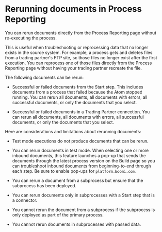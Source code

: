# Rerunning documents in Process Reporting 

<head>
  <meta name="guidename" content="Integration"/>
  <meta name="context" content="GUID-bc807a70-0433-4770-9f91-779e573fb816"/>
</head>


You can rerun documents directly from the Process Reporting page without re-executing the process.

This is useful when troubleshooting or reprocessing data that no longer exists in the source system. For example, a process gets and deletes files from a trading partner's FTP site, so those files no longer exist after the first execution. You can reprocess one of those files directly from the Process Reporting page without having your trading partner recreate the file.

The following documents can be rerun:

-   Successful or failed documents from the Start step. This includes documents from a process that failed because the Atom stopped running. You can rerun all documents, all documents with errors, all successful documents, or only the documents that you select.

-   Successful or failed documents in a Trading Partner connection. You can rerun all documents, all documents with errors, all successful documents, or only the documents that you select.


Here are considerations and limitations about rerunning documents:

-   Test mode executions do not produce documents that can be rerun.
-   You can rerun documents in test mode. When selecting one or more inbound documents, this feature launches a pop-up that sends the documents through the latest process version on the Build page so you can troubleshoot inbound documents from beginning-to-end through each step. Be sure to enable pop-ups for `platform.boomi.com`.

-   You can rerun a document from a subprocess but ensure that the subprocess has been deployed.

-   You can rerun documents only in subprocesses with a Start step that is a connector.

-   You cannot rerun the document from a subprocess if the subprocess is only deployed as part of the primary process.

-   You cannot rerun documents in subprocesses with passed data.